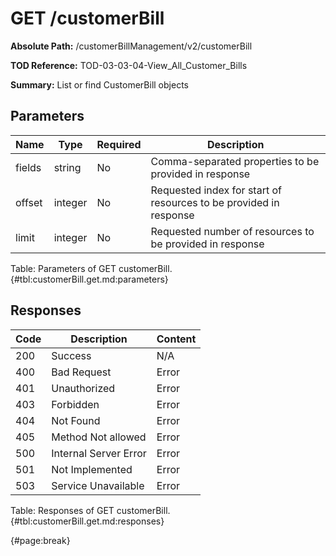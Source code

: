 <!--
    ATTENTION: This file was generated via gradle!
               Do NOT manually edit this file! Any such changes will be overwritten!
-->

# GET /customerBill

**Absolute Path:** /customerBillManagement/v2/customerBill

**TOD Reference:** TOD-03-03-04-View_All_Customer_Bills

**Summary:** List or find CustomerBill objects

## Parameters

| Name | Type | Required | Description |
| ------ | ------ | --- | ------------ |
| fields | string | No | Comma-separated properties to be provided in response |
| offset | integer | No | Requested index for start of resources to be provided in response |
| limit | integer | No | Requested number of resources to be provided in response |

Table: Parameters of GET customerBill. {#tbl:customerBill.get.md:parameters}

## Responses

| Code | Description | Content |
|------|-------------|---------|
| 200 | Success | N/A |
| 400 | Bad Request | Error |
| 401 | Unauthorized | Error |
| 403 | Forbidden | Error |
| 404 | Not Found | Error |
| 405 | Method Not allowed | Error |
| 500 | Internal Server Error | Error |
| 501 | Not Implemented | Error |
| 503 | Service Unavailable | Error |

Table: Responses of GET customerBill. {#tbl:customerBill.get.md:responses}

{#page:break}
